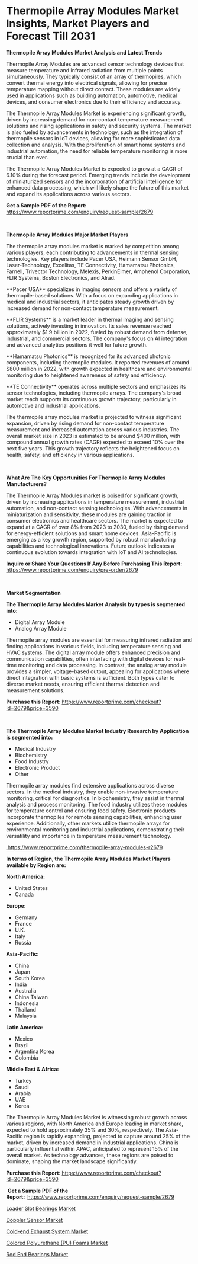 <p><h1>Thermopile Array Modules Market Insights, Market Players and Forecast Till 2031</h1></p><p><strong>Thermopile Array Modules Market Analysis and Latest Trends</strong></p>
<p><p>Thermopile Array Modules are advanced sensor technology devices that measure temperature and infrared radiation from multiple points simultaneously. They typically consist of an array of thermopiles, which convert thermal energy into electrical signals, allowing for precise temperature mapping without direct contact. These modules are widely used in applications such as building automation, automotive, medical devices, and consumer electronics due to their efficiency and accuracy.</p><p>The Thermopile Array Modules Market is experiencing significant growth, driven by increasing demand for non-contact temperature measurement solutions and rising applications in safety and security systems. The market is also fueled by advancements in technology, such as the integration of thermopile sensors in IoT devices, allowing for more sophisticated data collection and analysis. With the proliferation of smart home systems and industrial automation, the need for reliable temperature monitoring is more crucial than ever.</p><p>The Thermopile Array Modules Market is expected to grow at a CAGR of 6.10% during the forecast period. Emerging trends include the development of miniaturized sensors and the incorporation of artificial intelligence for enhanced data processing, which will likely shape the future of this market and expand its applications across various sectors.</p></p>
<p><strong>Get a Sample PDF of the Report:&nbsp;</strong> <a href="https://www.reportprime.com/enquiry/request-sample/2679">https://www.reportprime.com/enquiry/request-sample/2679</a></p>
<p>&nbsp;</p>
<p><strong>Thermopile Array Modules Major Market Players</strong></p>
<p><p>The thermopile array modules market is marked by competition among various players, each contributing to advancements in thermal sensing technologies. Key players include Pacer USA, Heimann Sensor GmbH, Laser-Technology, Excelitas, TE Connectivity, Hamamatsu Photonics, Farnell, Trivector Technology, Melexis, PerkinElmer, Amphenol Corporation, FLIR Systems, Boston Electronics, and Alrad.</p><p>**Pacer USA** specializes in imaging sensors and offers a variety of thermopile-based solutions. With a focus on expanding applications in medical and industrial sectors, it anticipates steady growth driven by increased demand for non-contact temperature measurement.</p><p>**FLIR Systems** is a market leader in thermal imaging and sensing solutions, actively investing in innovation. Its sales revenue reached approximately $1.9 billion in 2022, fueled by robust demand from defense, industrial, and commercial sectors. The company's focus on AI integration and advanced analytics positions it well for future growth.</p><p>**Hamamatsu Photonics** is recognized for its advanced photonic components, including thermopile modules. It reported revenues of around $800 million in 2022, with growth expected in healthcare and environmental monitoring due to heightened awareness of safety and efficiency.</p><p>**TE Connectivity** operates across multiple sectors and emphasizes its sensor technologies, including thermopile arrays. The company's broad market reach supports its continuous growth trajectory, particularly in automotive and industrial applications.</p><p>The thermopile array modules market is projected to witness significant expansion, driven by rising demand for non-contact temperature measurement and increased automation across various industries. The overall market size in 2023 is estimated to be around $400 million, with compound annual growth rates (CAGR) expected to exceed 10% over the next five years. This growth trajectory reflects the heightened focus on health, safety, and efficiency in various applications.</p></p>
<p>&nbsp;</p>
<p><strong>What Are The Key Opportunities For Thermopile Array Modules Manufacturers?</strong></p>
<p><p>The Thermopile Array Modules market is poised for significant growth, driven by increasing applications in temperature measurement, industrial automation, and non-contact sensing technologies. With advancements in miniaturization and sensitivity, these modules are gaining traction in consumer electronics and healthcare sectors. The market is expected to expand at a CAGR of over 8% from 2023 to 2030, fueled by rising demand for energy-efficient solutions and smart home devices. Asia-Pacific is emerging as a key growth region, supported by robust manufacturing capabilities and technological innovations. Future outlook indicates a continuous evolution towards integration with IoT and AI technologies.</p></p>
<p><strong>Inquire or Share Your Questions If Any Before Purchasing This Report:</strong> <a href="https://www.reportprime.com/enquiry/pre-order/2679">https://www.reportprime.com/enquiry/pre-order/2679</a></p>
<p>&nbsp;</p>
<p><strong>Market Segmentation</strong></p>
<p><strong>The Thermopile Array Modules Market Analysis by types is segmented into:</strong></p>
<p><ul><li>Digital Array Module</li><li>Analog Array Module</li></ul></p>
<p><p>Thermopile array modules are essential for measuring infrared radiation and finding applications in various fields, including temperature sensing and HVAC systems. The digital array module offers enhanced precision and communication capabilities, often interfacing with digital devices for real-time monitoring and data processing. In contrast, the analog array module provides a simpler, voltage-based output, appealing for applications where direct integration with basic systems is sufficient. Both types cater to diverse market needs, ensuring efficient thermal detection and measurement solutions.</p></p>
<p><strong>Purchase this Report:&nbsp;</strong><a href="https://www.reportprime.com/checkout?id=2679&price=3590">https://www.reportprime.com/checkout?id=2679&price=3590</a></p>
<p>&nbsp;</p>
<p><strong>The Thermopile Array Modules Market Industry Research by Application is segmented into:</strong></p>
<p><ul><li>Medical Industry</li><li>Biochemistry</li><li>Food Industry</li><li>Electronic Product</li><li>Other</li></ul></p>
<p><p>Thermopile array modules find extensive applications across diverse sectors. In the medical industry, they enable non-invasive temperature monitoring, critical for diagnostics. In biochemistry, they assist in thermal analysis and process monitoring. The food industry utilizes these modules for temperature control and ensuring food safety. Electronic products incorporate thermopiles for remote sensing capabilities, enhancing user experience. Additionally, other markets utilize thermopile arrays for environmental monitoring and industrial applications, demonstrating their versatility and importance in temperature measurement technology.</p></p>
<p><a href="https://www.reportprime.com/thermopile-array-modules-r2679">&nbsp;https://www.reportprime.com/thermopile-array-modules-r2679</a></p>
<p><strong>In terms of Region, the Thermopile Array Modules Market Players available by Region are:</strong></p>
<p>
    <p> <strong> North America: </strong>
        <ul>
            <li>United States</li>
            <li>Canada</li>
        </ul>
        </p> 
    <p> <strong> Europe: </strong>
        <ul>
            <li>Germany</li>
            <li>France</li>
            <li>U.K.</li>
            <li>Italy</li>
            <li>Russia</li>
        </ul>
        </p> 
    <p> <strong> Asia-Pacific: </strong>
        <ul>
            <li>China</li>
            <li>Japan</li>
            <li>South Korea</li>
            <li>India</li>
            <li>Australia</li>
            <li>China Taiwan</li>
            <li>Indonesia</li>
            <li>Thailand</li>
            <li>Malaysia</li>
        </ul>
        </p> 
    <p> <strong> Latin America: </strong>
        <ul>
            <li>Mexico</li>
            <li>Brazil</li>
            <li>Argentina Korea</li>
            <li>Colombia</li>
        </ul>
        </p> 
    <p> <strong> Middle East & Africa: </strong>
        <ul>
            <li>Turkey</li>
            <li>Saudi</li>
            <li>Arabia</li>
            <li>UAE</li>
            <li>Korea</li>
        </ul>
    </p>
    </p>
<p><p>The Thermopile Array Modules Market is witnessing robust growth across various regions, with North America and Europe leading in market share, expected to hold approximately 35% and 30%, respectively. The Asia-Pacific region is rapidly expanding, projected to capture around 25% of the market, driven by increased demand in industrial applications. China is particularly influential within APAC, anticipated to represent 15% of the overall market. As technology advances, these regions are poised to dominate, shaping the market landscape significantly.</p></p>
<p><strong>Purchase this Report: </strong><a href="https://www.reportprime.com/checkout?id=2679&price=3590">https://www.reportprime.com/checkout?id=2679&price=3590</a></p>
<p>&nbsp;<strong>Get a Sample PDF of the Report:&nbsp;&nbsp;</strong><a href="https://www.reportprime.com/enquiry/request-sample/2679">https://www.reportprime.com/enquiry/request-sample/2679</a></p>
<p><strong></strong></p>
<p><p><a href="https://www.linkedin.com/pulse/global-loader-slot-bearings-market-product-type-application-kdj3e?trackingId=Sfac5jJJQy%2BvXwUjjQPi4w%3D%3D">Loader Slot Bearings Market</a></p><p><a href="https://github.com/JakirUddin651/Market-Research-Report-List-1/blob/main/doppler-sensor-market.md">Doppler Sensor Market</a></p><p><a href="https://issuu.com/reportprime-2/docs/cold-end-exhaust-system-market-size_0c4281a9c4a510">Cold-end Exhaust System Market</a></p><p><a href="https://issuu.com/reportprime-2/docs/colored-polyurethane-pu-foams-marke_11eb97430dc944">Colored Polyurethane (PU) Foams Market</a></p><p><a href="https://www.linkedin.com/pulse/rod-end-bearings-market-report-product-type-stainless-hjqre?trackingId=4pLlpFDoQEmiW3wOnzdyIQ%3D%3D">Rod End Bearings Market</a></p></p>